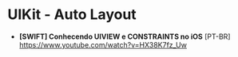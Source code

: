 # UIKit - Auto Layout

- **[SWIFT] Conhecendo UIVIEW e CONSTRAINTS no iOS** [PT-BR] \
https://www.youtube.com/watch?v=HX38K7fz_Uw